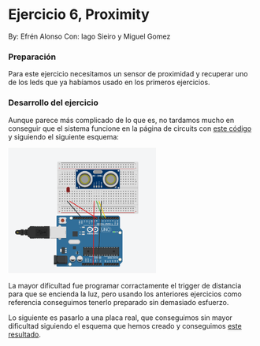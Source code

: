 # Ejercicio 6, Proximity

By: Efrén Alonso
Con: Iago Sieiro y Miguel Gomez

### Preparación

Para este ejercicio necesitamos un sensor de proximidad y recuperar uno de los leds que ya habíamos usado en los primeros ejercicios.

### Desarrollo del ejercicio

Aunque parece más complicado de lo que es, no tardamos mucho en conseguir que el sistema funcione en la página de circuits con [este código](ArduinoUnoEx6.ino) y siguiendo el siguiente esquema:

<img width="300" src=ArduinoUnoEx6Schema.png>

La mayor dificultad fue programar corractamente el trigger de distancia para que se encienda la luz, pero usando los anteriores ejercicios como referencia conseguimos tenerlo preparado sin demasiado esfuerzo.

Lo siguiente es pasarlo a una placa real, que conseguimos sin mayor dificultad siguiendo el esquema que hemos creado y conseguimos [este resultado](ArduinoUnoEx6.mp4).